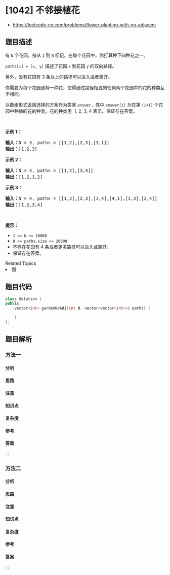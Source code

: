 

# [1042] 不邻接植花
* https://leetcode-cn.com/problems/flower-planting-with-no-adjacent


## 题目描述

<p>有&nbsp;<code>N</code>&nbsp;个花园，按从&nbsp;<code>1</code>&nbsp;到&nbsp;<code>N</code>&nbsp;标记。在每个花园中，你打算种下四种花之一。</p>

<p><code>paths[i] = [x, y]</code>&nbsp;描述了花园&nbsp;<code>x</code> 到花园&nbsp;<code>y</code>&nbsp;的双向路径。</p>

<p>另外，没有花园有 3 条以上的路径可以进入或者离开。</p>

<p>你需要为每个花园选择一种花，使得通过路径相连的任何两个花园中的花的种类互不相同。</p>

<p>以数组形式返回选择的方案作为答案&nbsp;<code>answer</code>，其中&nbsp;<code>answer[i]</code>&nbsp;为在第&nbsp;<code>(i+1)</code>&nbsp;个花园中种植的花的种类。花的种类用 &nbsp;1, 2, 3,&nbsp;4 表示。保证存在答案。</p>

<p>&nbsp;</p>

<p><strong>示例 1：</strong></p>

<pre><strong>输入：</strong>N = 3, paths = [[1,2],[2,3],[3,1]]
<strong>输出：</strong>[1,2,3]
</pre>

<p><strong>示例 2：</strong></p>

<pre><strong>输入：</strong>N = 4, paths = [[1,2],[3,4]]
<strong>输出：</strong>[1,2,1,2]
</pre>

<p><strong>示例 3：</strong></p>

<pre><strong>输入：</strong>N = 4, paths = [[1,2],[2,3],[3,4],[4,1],[1,3],[2,4]]
<strong>输出：</strong>[1,2,3,4]
</pre>

<p>&nbsp;</p>

<p><strong>提示：</strong></p>

<ul>
	<li><code>1 &lt;= N &lt;= 10000</code></li>
	<li><code>0 &lt;= paths.size &lt;= 20000</code></li>
	<li>不存在花园有 4 条或者更多路径可以进入或离开。</li>
	<li>保证存在答案。</li>
</ul>
<div><div>Related Topics</div><div><li>图</li></div></div>


## 题目代码

```cpp
class Solution {
public:
    vector<int> gardenNoAdj(int N, vector<vector<int>>& paths) {

    }
};
```


## 题目解析


### 方法一

#### 分析

#### 思路

#### 注意

#### 知识点

#### 复杂度

#### 参考

#### 答案

```cpp
//
```


### 方法二

#### 分析

#### 思路

#### 注意

#### 知识点

#### 复杂度

#### 参考

#### 答案

```cpp
//
```


